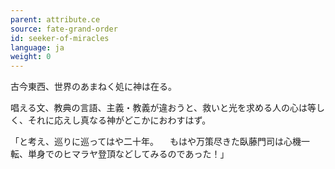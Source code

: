 ```yaml
---
parent: attribute.ce
source: fate-grand-order
id: seeker-of-miracles
language: ja
weight: 0
---
```


古今東西、世界のあまねく処に神は在る。

唱える文、教典の言語、主義・教義が違おうと、救いと光を求める人の心は等しく、それに応えし真なる神がどこかにおわすはず。

「と考え、巡りに巡ってはや二十年。
　もはや万策尽きた臥藤門司は心機一転、単身でのヒマラヤ登頂などしてみるのであった！」
